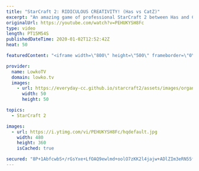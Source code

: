 ```yaml
---
title: "StarCraft 2: RIDICULOUS CREATIVITY! (Has vs CatZ)"
excerpt: "An amazing game of professional StarCraft 2 between Has and CatZ. Since both players love playing a style that's different from the StarCraft 2 meta, this game quickly turns into some of the most creative SC2 that I've ever seen.  In this Zerg versus Protoss we have a Proxy Hatchery, Proxy Stargate (with"
originalUrl: https://youtube.com/watch?v=PEHUKYSH8Fc
type: video
length: PT15M54S
publishedDateTime: 2020-01-02T12:52:42Z
heat: 50

featuredContent: "<iframe width=\"800\" height=\"500\" frameborder=\"0\" src=\"https://www.youtube.com/embed/PEHUKYSH8Fc\" allow=\"accelerometer; autoplay; encrypted-media; gyroscope; picture-in-picture\" allowfullscreen></iframe>"

provider:
  name: LowkoTV
  domain: lowko.tv
  images:
    - url: https://everyday-cc.github.io/starcraft2/assets/images/organizations/lowko.tv-50x50.jpg
      width: 50
      height: 50

topics:
  - StarCraft 2

images:
  - url: https://i.ytimg.com/vi/PEHUKYSH8Fc/hqdefault.jpg
    width: 480
    height: 360
    isCached: true

secured: "8P+1AbfcwbS+/rGsYxe+LfOAQ9ewlmd+oolO7zKK2l4jajw+ADlZIm3eRN55fDTsII2WYl6+0vlAgpHY6ktWik/OveOrvneKaAOrhUSA51fU7TA493wGlS9knGnPY+Td3dQkuun1yeBj1ygT/2u44shscymR39Ommj7DQFXJh4O+yggBJJ5yU6/5otc8+WyImd5cQxL0xcec6xPs6kO8fu8lyzfvOkw4ogDyaA/H0m8yJZJvjSXYRS2qXavhJCgkHfmUw/f30bV3yYClgKQ8vC0gfRk7rKUUFdnkh/VO972K1JmyY6NdrOnzuX/G6bVJxYQWVLrm3Aoh81/YqADV9ZBIAzjZqgFCDdAlkP0KvqTec2NKtAfLYfBhpbkN8c03zC0XlTH3dw5Uod052XCLBaUxXqBUSW6zL/nwvlP1xO51TQTpBNfoHcFhHT2i14eD;hyhaTCCLXpBMtwT4UcJoTA=="
---
```


